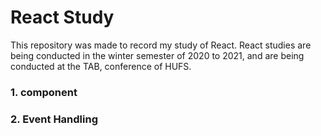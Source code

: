 # React Study

This repository was made to record my study of React. React studies are being conducted in the winter semester of 2020 to 2021, and are being conducted at the TAB, conference of HUFS.

### 1. component

### 2. Event Handling



